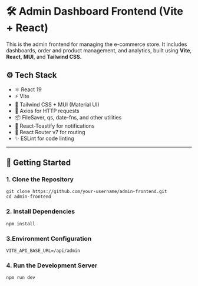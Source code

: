# 🛠️ Admin Dashboard Frontend (Vite + React)

This is the admin frontend for managing the e-commerce store. It includes dashboards, order and product management, and analytics, built using **Vite**, **React**, **MUI**, and **Tailwind CSS**.

## ⚙️ Tech Stack

- ⚛️ React 19
- ⚡ Vite
- 💅 Tailwind CSS + MUI (Material UI)
- 🔄 Axios for HTTP requests
- 📦 FileSaver, qs, date-fns, and other utilities
- 🔔 React-Toastify for notifications
- 🔄 React Router v7 for routing
- ✨ ESLint for code linting

---

## 🚀 Getting Started

### 1. Clone the Repository

```
git clone https://github.com/your-username/admin-frontend.git
cd admin-frontend
```

### 2. Install Dependencies

```
npm install
```
### 3.Environment Configuration
```
VITE_API_BASE_URL=/api/admin

```
### 4. Run the Development Server

```
npm run dev
```

